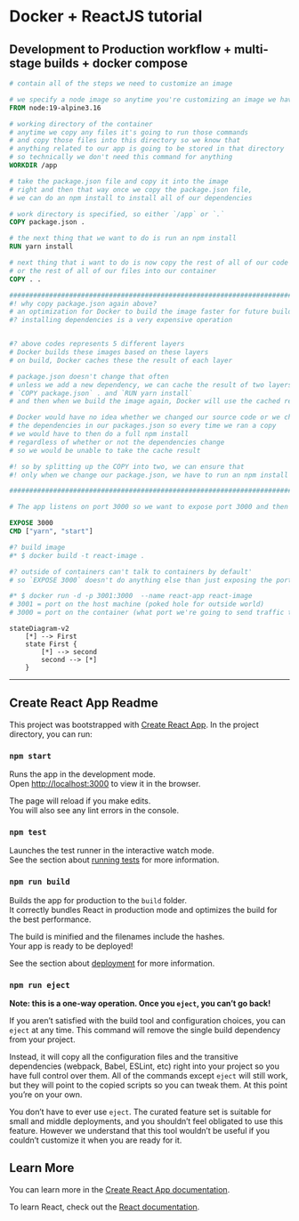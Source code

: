 # Docker + ReactJS tutorial

## Development to Production workflow + multi-stage builds + docker compose

```dockerfile
# contain all of the steps we need to customize an image

# we specify a node image so anytime you're customizing an image we have to give it a image that we want to customize
FROM node:19-alpine3.16

# working directory of the container
# anytime we copy any files it's going to run those commands
# and copy those files into this directory so we know that
# anything related to our app is going to be stored in that directory
# so technically we don't need this command for anything
WORKDIR /app

# take the package.json file and copy it into the image
# right and then that way once we copy the package.json file,
# we can do an npm install to install all of our dependencies

# work directory is specified, so either `/app` or `.`
COPY package.json .

# the next thing that we want to do is run an npm install
RUN yarn install

# next thing that i want to do is now copy the rest of all of our code
# or the rest of all of our files into our container
COPY . .

###############################################################################
#! why copy package.json again above?
# an optimization for Docker to build the image faster for future builds
#? installing dependencies is a very expensive operation


#? above codes represents 5 different layers
# Docker builds these images based on these layers
# on build, Docker caches these the result of each layer

# package.json doesn't change that often
# unless we add a new dependency, we can cache the result of two layers,
# `COPY package.json` . and `RUN yarn install`
# and then when we build the image again, Docker will use the cached result

# Docker would have no idea whether we changed our source code or we changed
# the dependencies in our packages.json so every time we ran a copy
# we would have to then do a full npm install
# regardless of whether or not the dependencies change
# so we would be unable to take the cache result

#! so by splitting up the COPY into two, we can ensure that
#! only when we change our package.json, we have to run an npm install

###############################################################################

# The app listens on port 3000 so we want to expose port 3000 and then finally we need to do an yarn start to actually start the development server so we'll type in cmd

EXPOSE 3000
CMD ["yarn", "start"]

#? build image
#* $ docker build -t react-image .

#? outside of containers can't talk to containers by default'
# so `EXPOSE 3000` doesn't do anything else than just exposing the port inside the container

#* $ docker run -d -p 3001:3000  --name react-app react-image
# 3001 = port on the host machine (poked hole for outside world)
# 3000 = port on the container (what port we're going to send traffic to our container')

```

```mermaid
stateDiagram-v2
    [*] --> First
    state First {
        [*] --> second
        second --> [*]
    }
```

---

## Create React App Readme

This project was bootstrapped with [Create React App](https://github.com/facebook/create-react-app).
In the project directory, you can run:

### `npm start`

Runs the app in the development mode.\
Open [http://localhost:3000](http://localhost:3000) to view it in the browser.

The page will reload if you make edits.\
You will also see any lint errors in the console.

### `npm test`

Launches the test runner in the interactive watch mode.\
See the section about [running tests](https://facebook.github.io/create-react-app/docs/running-tests) for more information.

### `npm run build`

Builds the app for production to the `build` folder.\
It correctly bundles React in production mode and optimizes the build for the best performance.

The build is minified and the filenames include the hashes.\
Your app is ready to be deployed!

See the section about [deployment](https://facebook.github.io/create-react-app/docs/deployment) for more information.

### `npm run eject`

**Note: this is a one-way operation. Once you `eject`, you can’t go back!**

If you aren’t satisfied with the build tool and configuration choices, you can `eject` at any time. This command will remove the single build dependency from your project.

Instead, it will copy all the configuration files and the transitive dependencies (webpack, Babel, ESLint, etc) right into your project so you have full control over them. All of the commands except `eject` will still work, but they will point to the copied scripts so you can tweak them. At this point you’re on your own.

You don’t have to ever use `eject`. The curated feature set is suitable for small and middle deployments, and you shouldn’t feel obligated to use this feature. However we understand that this tool wouldn’t be useful if you couldn’t customize it when you are ready for it.

## Learn More

You can learn more in the [Create React App documentation](https://facebook.github.io/create-react-app/docs/getting-started).

To learn React, check out the [React documentation](https://reactjs.org/).
